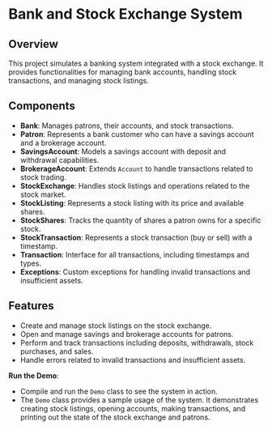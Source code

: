 # Bank and Stock Exchange System

## Overview

This project simulates a banking system integrated with a stock exchange. It provides functionalities for managing bank accounts, handling stock transactions, and managing stock listings.

## Components

- **Bank**: Manages patrons, their accounts, and stock transactions.
- **Patron**: Represents a bank customer who can have a savings account and a brokerage account.
- **SavingsAccount**: Models a savings account with deposit and withdrawal capabilities.
- **BrokerageAccount**: Extends `Account` to handle transactions related to stock trading.
- **StockExchange**: Handles stock listings and operations related to the stock market.
- **StockListing**: Represents a stock listing with its price and available shares.
- **StockShares**: Tracks the quantity of shares a patron owns for a specific stock.
- **StockTransaction**: Represents a stock transaction (buy or sell) with a timestamp.
- **Transaction**: Interface for all transactions, including timestamps and types.
- **Exceptions**: Custom exceptions for handling invalid transactions and insufficient assets.

## Features

- Create and manage stock listings on the stock exchange.
- Open and manage savings and brokerage accounts for patrons.
- Perform and track transactions including deposits, withdrawals, stock purchases, and sales.
- Handle errors related to invalid transactions and insufficient assets.

**Run the Demo**:
   - Compile and run the `Demo` class to see the system in action.
   - The `Demo` class provides a sample usage of the system. It demonstrates creating stock listings, opening accounts, making transactions, and printing out the state of the stock exchange and patrons.